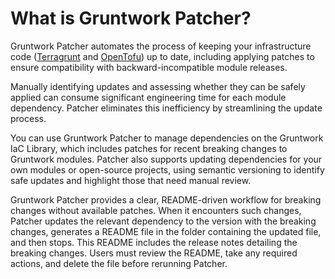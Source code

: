 # What is Gruntwork Patcher?

Gruntwork Patcher automates the process of keeping your infrastructure code ([Terragrunt](https://terragrunt.gruntwork.io/) and [OpenTofu](https://opentofu.org/)) up to date, including applying patches to ensure compatibility with backward-incompatible module releases.

Manually identifying updates and assessing whether they can be safely applied can consume significant engineering time for each module dependency. Patcher eliminates this inefficiency by streamlining the update process.

You can use Gruntwork Patcher to manage dependencies on the Gruntwork IaC Library, which includes patches for recent breaking changes to Gruntwork modules. Patcher also supports updating dependencies for your own modules or open-source projects, using semantic versioning to identify safe updates and highlight those that need manual review.

Gruntwork Patcher provides a clear, README-driven workflow for breaking changes without available patches. When it encounters such changes, Patcher updates the relevant dependency to the version with the breaking changes, generates a README file in the folder containing the updated file, and then stops. This README includes the release notes detailing the breaking changes. Users must review the README, take any required actions, and delete the file before rerunning Patcher.
